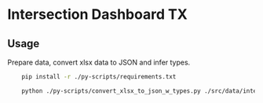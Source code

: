 # Intersection Dashboard TX

## Usage

Prepare data, convert xlsx data to JSON and infer types.

```bash
    pip install -r ./py-scripts/requirements.txt

    python ./py-scripts/convert_xlsx_to_json_w_types.py ./src/data/intersection_data.xlsx
```
